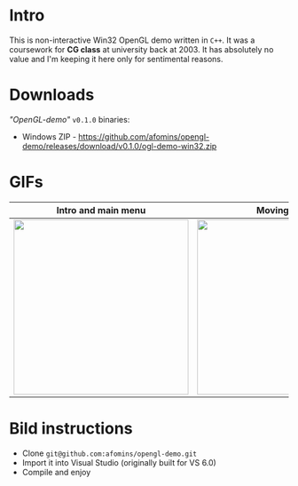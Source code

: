 # Intro
This is non-interactive Win32 OpenGL demo written in `C++`. It was a coursework for **CG class** at university back at 2003. It has absolutely no value and I'm keeping it here only for sentimental reasons.

# Downloads
*"OpenGL-demo"* `v0.1.0` binaries:
 * Windows ZIP - https://github.com/afomins/opengl-demo/releases/download/v0.1.0/ogl-demo-win32.zip
 
# GIFs
| Intro and main menu | Moving puck |
| --|--|
| <img src="https://github.com/afomins/opengl-demo/blob/master/gifs/ogl_000.gif" width="315"> | <img src="https://github.com/afomins/opengl-demo/blob/master/gifs/ogl_001.gif" width="315"> |

# Bild instructions
 * Clone `git@github.com:afomins/opengl-demo.git`
 * Import it into Visual Studio (originally built for VS 6.0) 
 * Compile and enjoy
